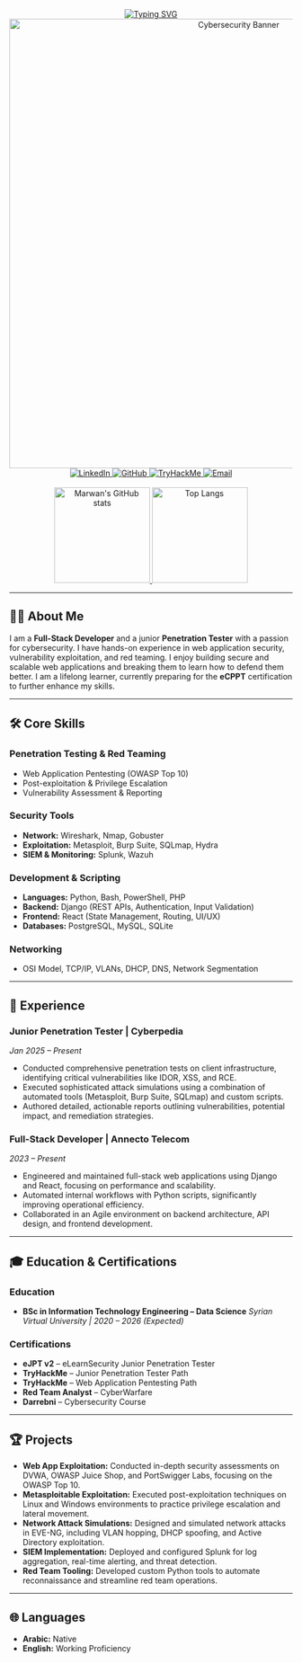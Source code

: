 <div align="center">
  <a href="https://git.io/typing-svg"><img src="https://readme-typing-svg.demolab.com?font=Fira+Code&weight=700&size=29&pause=1000&color=F70000&background=000000&center=true&vCenter=true&width=435&lines=Hi+there+%F0%9F%91%8B%2C+I'm+Marwan+Alkhatib" alt="Typing SVG" /></a>
</div>

<div align="center">
  <img src="https://user-images.githubusercontent.com/73097560/115834477-dbab4500-a447-11eb-908a-139a6edaec5c.gif" alt="Cybersecurity Banner" width="800"/>
</div>

<div align="center">
  <a href="https://www.linkedin.com/in/marwan-alkhatib-426010323/" target="_blank">
    <img src="https://img.shields.io/badge/LinkedIn-0077B5?style=for-the-badge&logo=linkedin&logoColor=white" alt="LinkedIn"/>
  </a>
  <a href="https://github.com/MarwanKhatib" target="_blank">
    <img src="https://img.shields.io/badge/GitHub-100000?style=for-the-badge&logo=github&logoColor=white" alt="GitHub"/>
  </a>
  <a href="https://tryhackme.com/p/marwanalkhatib" target="_blank">
    <img src="https://img.shields.io/badge/TryHackMe-88CC14?style=for-the-badge&logo=tryhackme&logoColor=white" alt="TryHackMe"/>
  </a>
  <a href="mailto:marwanalkhatibeh@gmail.com">
    <img src="https://img.shields.io/badge/Email-D14836?style=for-the-badge&logo=gmail&logoColor=white" alt="Email"/>
  </a>
</div>

<br>

<div align="center">
  <a href="https://github.com/MarwanKhatib">
    <img src="https://github-readme-stats.vercel.app/api?username=MarwanKhatib&show_icons=true&theme=radical&count_private=true&include_all_commits=true" alt="Marwan's GitHub stats" height="170"/>
    <img src="https://github-readme-stats.vercel.app/api/top-langs/?username=MarwanKhatib&layout=compact&theme=radical" alt="Top Langs" height="170"/>
  </a>
</div>

---

## 👨‍💻 About Me

I am a **Full-Stack Developer** and a junior **Penetration Tester** with a passion for cybersecurity. I have hands-on experience in web application security, vulnerability exploitation, and red teaming. I enjoy building secure and scalable web applications and breaking them to learn how to defend them better. I am a lifelong learner, currently preparing for the **eCPPT** certification to further enhance my skills.

---

## 🛠️ Core Skills

### Penetration Testing & Red Teaming
-   Web Application Pentesting (OWASP Top 10)
-   Post-exploitation & Privilege Escalation
-   Vulnerability Assessment & Reporting

### Security Tools
-   **Network:** Wireshark, Nmap, Gobuster
-   **Exploitation:** Metasploit, Burp Suite, SQLmap, Hydra
-   **SIEM & Monitoring:** Splunk, Wazuh

### Development & Scripting
-   **Languages:** Python, Bash, PowerShell, PHP
-   **Backend:** Django (REST APIs, Authentication, Input Validation)
-   **Frontend:** React (State Management, Routing, UI/UX)
-   **Databases:** PostgreSQL, MySQL, SQLite

### Networking
-   OSI Model, TCP/IP, VLANs, DHCP, DNS, Network Segmentation

---

## 🚀 Experience

### **Junior Penetration Tester** | Cyberpedia
*Jan 2025 – Present*
-   Conducted comprehensive penetration tests on client infrastructure, identifying critical vulnerabilities like IDOR, XSS, and RCE.
-   Executed sophisticated attack simulations using a combination of automated tools (Metasploit, Burp Suite, SQLmap) and custom scripts.
-   Authored detailed, actionable reports outlining vulnerabilities, potential impact, and remediation strategies.

### **Full-Stack Developer** | Annecto Telecom
*2023 – Present*
-   Engineered and maintained full-stack web applications using Django and React, focusing on performance and scalability.
-   Automated internal workflows with Python scripts, significantly improving operational efficiency.
-   Collaborated in an Agile environment on backend architecture, API design, and frontend development.

---

## 🎓 Education & Certifications

### Education
-   **BSc in Information Technology Engineering – Data Science**
    *Syrian Virtual University | 2020 – 2026 (Expected)*

### Certifications
-   **eJPT v2** – eLearnSecurity Junior Penetration Tester
-   **TryHackMe** – Junior Penetration Tester Path
-   **TryHackMe** – Web Application Pentesting Path
-   **Red Team Analyst** – CyberWarfare
-   **Darrebni** – Cybersecurity Course

---

## 🏆 Projects

-   **Web App Exploitation:** Conducted in-depth security assessments on DVWA, OWASP Juice Shop, and PortSwigger Labs, focusing on the OWASP Top 10.
-   **Metasploitable Exploitation:** Executed post-exploitation techniques on Linux and Windows environments to practice privilege escalation and lateral movement.
-   **Network Attack Simulations:** Designed and simulated network attacks in EVE-NG, including VLAN hopping, DHCP spoofing, and Active Directory exploitation.
-   **SIEM Implementation:** Deployed and configured Splunk for log aggregation, real-time alerting, and threat detection.
-   **Red Team Tooling:** Developed custom Python tools to automate reconnaissance and streamline red team operations.

---

## 🌐 Languages

-   **Arabic:** Native
-   **English:** Working Proficiency